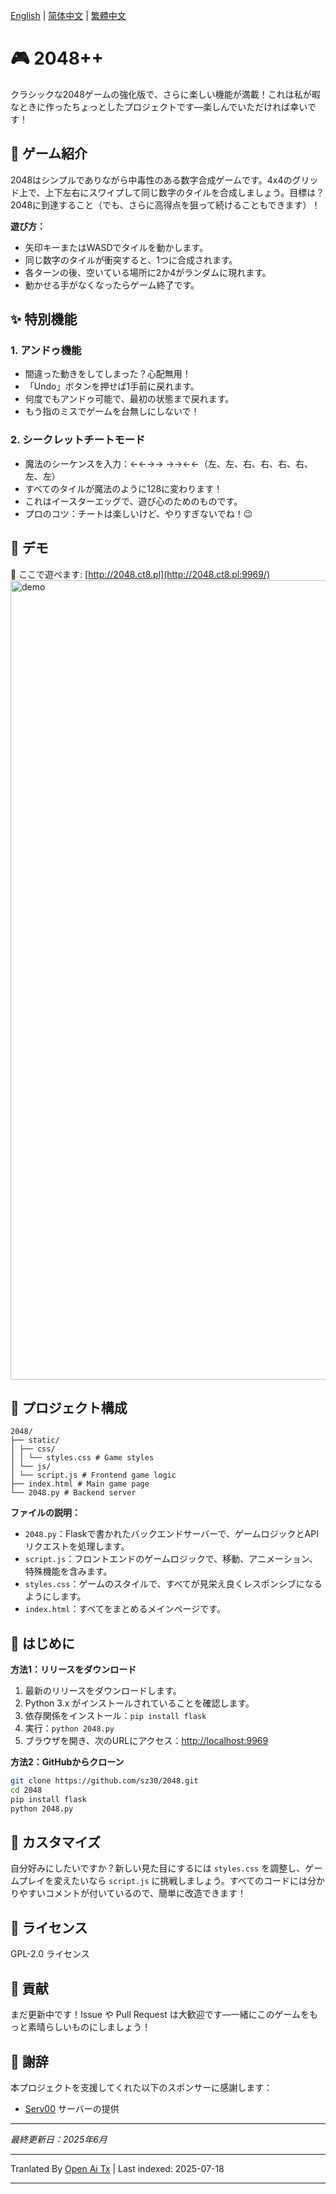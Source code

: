 [English](https://raw.githubusercontent.com/sz30/2048-magic/main/README.md) | [简体中文](https://raw.githubusercontent.com/sz30/2048-magic/main/README.zh-CN.md) | [繁體中文](https://raw.githubusercontent.com/sz30/2048-magic/main/README.zh-TW.md)

# 🎮 2048++

クラシックな2048ゲームの強化版で、さらに楽しい機能が満載！これは私が暇なときに作ったちょっとしたプロジェクトです—楽しんでいただければ幸いです！

## 🎯 ゲーム紹介

2048はシンプルでありながら中毒性のある数字合成ゲームです。4x4のグリッド上で、上下左右にスワイプして同じ数字のタイルを合成しましょう。目標は？2048に到達すること（でも、さらに高得点を狙って続けることもできます）！

**遊び方：**
- 矢印キーまたはWASDでタイルを動かします。
- 同じ数字のタイルが衝突すると、1つに合成されます。
- 各ターンの後、空いている場所に2か4がランダムに現れます。
- 動かせる手がなくなったらゲーム終了です。

## ✨ 特別機能

### 1. アンドゥ機能
- 間違った動きをしてしまった？心配無用！
- 「Undo」ボタンを押せば1手前に戻れます。
- 何度でもアンドゥ可能で、最初の状態まで戻れます。
- もう指のミスでゲームを台無しにしないで！

### 2. シークレットチートモード
- 魔法のシーケンスを入力：←←→→ →→←←（左、左、右、右、右、右、左、左）
- すべてのタイルが魔法のように128に変わります！
- これはイースターエッグで、遊び心のためのものです。
- プロのコツ：チートは楽しいけど、やりすぎないでね！😉

## 🎯 デモ

🎯 ここで遊べます: [http://2048.ct8.pl](http://2048.ct8.pl:9969/)
<img width="1279" alt="demo" src="https://github.com/user-attachments/assets/0df2c956-b6d9-4371-a916-f6ac3ae642be" />



## 📁 プロジェクト構成

```
2048/
├── static/
│ ├── css/
│ │ └── styles.css # Game styles
│ └── js/
│ └── script.js # Frontend game logic
├── index.html # Main game page
└── 2048.py # Backend server
```
**ファイルの説明：**
- `2048.py`：Flaskで書かれたバックエンドサーバーで、ゲームロジックとAPIリクエストを処理します。
- `script.js`：フロントエンドのゲームロジックで、移動、アニメーション、特殊機能を含みます。
- `styles.css`：ゲームのスタイルで、すべてが見栄え良くレスポンシブになるようにします。
- `index.html`：すべてをまとめるメインページです。

## 🚀 はじめに

**方法1：リリースをダウンロード**
1. 最新のリリースをダウンロードします。
2. Python 3.x がインストールされていることを確認します。
3. 依存関係をインストール：`pip install flask`
4. 実行：`python 2048.py`
5. ブラウザを開き、次のURLにアクセス：[http://localhost:9969](http://localhost:9969)

**方法2：GitHubからクローン**
```bash
git clone https://github.com/sz30/2048.git
cd 2048
pip install flask
python 2048.py
```
## 🎨 カスタマイズ

自分好みにしたいですか？新しい見た目にするには `styles.css` を調整し、ゲームプレイを変えたいなら `script.js` に挑戦しましょう。すべてのコードには分かりやすいコメントが付いているので、簡単に改造できます！

## 📝 ライセンス

GPL-2.0 ライセンス

## 🤝 貢献

まだ更新中です！Issue や Pull Request は大歓迎です—一緒にこのゲームをもっと素晴らしいものにしましょう！


## 🙏 謝辞

本プロジェクトを支援してくれた以下のスポンサーに感謝します：
- [Serv00](https://www.serv00.com/) サーバーの提供

---
_最終更新日：2025年6月_



---

Tranlated By [Open Ai Tx](https://github.com/OpenAiTx/OpenAiTx) | Last indexed: 2025-07-18

---